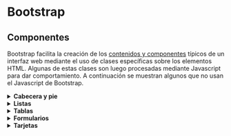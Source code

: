 # Bootstrap
## Componentes

Bootstrap facilita la creación de los [contenidos y componentes](https://getbootstrap.com/docs/5.3/examples/cheatsheet/) típicos de un interfaz web mediante el uso de clases específicas sobre los elementos HTML. Algunas de estas clases son luego procesadas mediante Javascript para dar comportamiento. A continuación se muestran algunos que no usan el Javascript de Bootstrap.

<details onclick='setTimeout(function(){__CPEmbed(".cp-later")},1)'><summary><strong>Cabecera y pie</strong></summary><br/>
<div class="cp-later" data-height="350" data-theme-id="light" data-default-tab="html,result" data-editable="true" style="opacity:0" data-prefill='{"stylesheets":["https://cdn.jsdelivr.net/npm/bootstrap@5.3.0-alpha1/dist/css/bootstrap.min.css","https://cdn.jsdelivr.net/npm/bootstrap-icons@1.10.3/font/bootstrap-icons.css"]}'>
  <pre data-lang="html">&lt;body>
  &lt;nav class="navbar navbar-expand bg-dark" data-bs-theme="dark">
    &lt;div class="container-fluid">
      &lt;a class="navbar-brand" href="#">&lt;i class="bi bi-lightbulb-fill">&lt;/i> Nombre de la web&lt;/a>
      &lt;ul class="navbar-nav ml-auto">
        &lt;li class="nav-item">
          &lt;a class="nav-link active" aria-current="page" href="#">Sección 1&lt;/a>
        &lt;/li>
        &lt;li class="nav-item">
          &lt;a class="nav-link" href="#">Sección 2&lt;/a>
        &lt;/li>
        &lt;li class="nav-item">
          &lt;a class="nav-link" href="#">Sección 3&lt;/a>
        &lt;/li>
        &lt;li class="nav-item">
          &lt;a class="nav-link disabled">Sección 4&lt;/a>
        &lt;/li>
      &lt;/ul>
    &lt;/div>
  &lt;/nav>
  &lt;main>&lt;/main>
  &lt;footer class="fixed-bottom">
    &lt;p class="border-top pt-3 text-center text-muted">&copy; 2023 Nombre de la web&lt;/p>
  &lt;/footer>
&lt;/body></pre>
  <pre data-lang="css">html { font-size: 50%; }</pre></div>
<br/></details>

<details onclick='setTimeout(function(){__CPEmbed(".cp-later")},1)'><summary><strong>Listas</strong></summary><br/>
<div class="cp-later" data-height="350" data-theme-id="light" data-default-tab="html,result" data-editable="true" style="opacity:0" data-prefill='{"stylesheets":["https://cdn.jsdelivr.net/npm/bootstrap@5.3.0-alpha1/dist/css/bootstrap.min.css","https://cdn.jsdelivr.net/npm/bootstrap-icons@1.10.3/font/bootstrap-icons.css"]}'>
  <pre data-lang="html">&lt;body>
&lt;ul class="list-group list-group-numbered">
  &lt;li class="list-group-item">Elemento normal&lt;/li>
  &lt;li class="list-group-item list-group-item-info">Elemento con color&lt;/li>  
  &lt;li class="list-group-item active" aria-current="true">Elemento activado&lt;/li> 
  &lt;li class="list-group-item disabled" aria-disabled="true">Elemento desactivado&lt;/li>
  &lt;li class="list-group-item list-group-item-action">Elemento interactivo&lt;/li>
&lt;/ul>
&lt;/body></pre>
  <pre data-lang="css">html { font-size: 75%; padding: 2rem; }</pre></div>
<br/></details>

<details onclick='setTimeout(function(){__CPEmbed(".cp-later")},1)'><summary><strong>Tablas</strong></summary><br/>
<div class="cp-later" data-height="350" data-theme-id="light" data-default-tab="html,result" data-editable="true" style="opacity:0" data-prefill='{"stylesheets":["https://cdn.jsdelivr.net/npm/bootstrap@5.3.0-alpha1/dist/css/bootstrap.min.css","https://cdn.jsdelivr.net/npm/bootstrap-icons@1.10.3/font/bootstrap-icons.css"]}'>
  <pre data-lang="html">&lt;body>
&lt;table class="table table-striped table-hover table-responsive">
  &lt;caption>Estilos de tablas en Bootstrap&lt;/caption>
  &lt;thead>
    &lt;tr>
      &lt;th scope="col">#&lt;/th>
      &lt;th scope="col">Tipos&lt;/th>
      &lt;th scope="col">Clase&lt;/th>
      &lt;th scope="col">Ejemplo&lt;/th>
    &lt;/tr>
  &lt;/thead>
  &lt;tbody>
    &lt;tr>
      &lt;th scope="row">1&lt;/th>
      &lt;td>Con colores&lt;/td>
      &lt;td>&lt;code>table-{color}&lt;/code>&lt;/td>
      &lt;td>&lt;code>&amp;lt;tr class="table-info">&lt;/code>&lt;/td>
    &lt;/tr>
    &lt;tr>
      &lt;th scope="row">2&lt;/th>
      &lt;td>Con franjas&lt;/td>
      &lt;td>&lt;code>table-striped&lt;/code>&lt;/td>
      &lt;td>&lt;code>&amp;lt;table class="table table-striped">&lt;/code>&lt;/td>
    &lt;/tr>
    &lt;tr>
      &lt;th scope="row">3&lt;/th>
      &lt;td>Interactiva&lt;/td>
      &lt;td>&lt;code>table-hover&lt;/code>&lt;/td>
      &lt;td>&lt;code>&amp;lt;table class="table table-hover">&lt;/code>&lt;/td>
    &lt;/tr>
    &lt;tr>
      &lt;th scope="row">4&lt;/th>
      &lt;td>Sin bordes&lt;/td>
      &lt;td>&lt;code>table-borderless&lt;/code>&lt;/td>
      &lt;td>&lt;code>&amp;lt;table class="table table-borderless">&lt;/code>&lt;/td>
    &lt;/tr>
    &lt;tr>
      &lt;th scope="row">5&lt;/th>
      &lt;td>Responsiva&lt;/td>
      &lt;td>&lt;code>table-responsive&lt;/code>&lt;/td>
      &lt;td>&lt;code>&amp;lt;table class="table table-responsive">&lt;/code>&lt;/td>
    &lt;/tr>
  &lt;/tbody>
&lt;/table>
&lt;/body></pre>
  <pre data-lang="css">html { font-size: 50%; padding: 2rem; }</pre></div>
<br/></details>

<details onclick='setTimeout(function(){__CPEmbed(".cp-later")},1)'><summary><strong>Formularios</strong></summary><br/>
<div class="cp-later" data-height="350" data-theme-id="light" data-default-tab="html,result" data-editable="true" style="opacity:0" data-prefill='{"stylesheets":["https://cdn.jsdelivr.net/npm/bootstrap@5.3.0-alpha1/dist/css/bootstrap.min.css","https://cdn.jsdelivr.net/npm/bootstrap-icons@1.10.3/font/bootstrap-icons.css"]}'>
  <pre data-lang="html">&lt;body>
  &lt;form class="row g-3">
    &lt;div class="col-md-12">
      &lt;label for="usuario" class="form-label">Usuario&lt;/label>
      &lt;div class="input-group">
        &lt;input type="text" class="form-control" id="usuario" required="">
        &lt;span class="input-group-text" id="inputGroupPrepend">@gmail.com&lt;/span>
      &lt;/div>
    &lt;/div>
    &lt;div class="col-md-12 form-floating">
      &lt;textarea class="form-control" placeholder="Añade un comentario" id="comment" style="height: 70px">&lt;/textarea>
      &lt;label for="comment">Comentario&lt;/label>
    &lt;/div>
    &lt;div class="col-12">
      &lt;div class="row justify-content-end">
        &lt;div class="col-auto">
          &lt;div class="form-check form-check-inline">
            &lt;input class="form-check-input" type="checkbox" value="" id="notificacion" checked="">
            &lt;label class="form-check-label" for="notificacion">Notificar&lt;/label>
          &lt;/div>
          &lt;div class="form-check form-check-inline">
            &lt;input class="form-check-input" type="checkbox" value="" id="importante">
            &lt;label class="form-check-label" for="importante">Importante&lt;/label>
          &lt;/div>
        &lt;/div>
      &lt;/div>
    &lt;/div>
    &lt;div class="col-12">
      &lt;button class="btn btn-primary" type="submit">Enviar&lt;/button>
    &lt;/div>
  &lt;/form>
&lt;/body></pre>
  <pre data-lang="css">html { font-size: 75%; padding: 2rem; }</pre></div>
<br/></details>

<details onclick='setTimeout(function(){__CPEmbed(".cp-later")},1)'><summary><strong>Tarjetas</strong></summary><br/>
<div class="cp-later" data-height="350" data-theme-id="light" data-default-tab="html,result" data-editable="true" style="opacity:0" data-prefill='{"stylesheets":["https://cdn.jsdelivr.net/npm/bootstrap@5.3.0-alpha1/dist/css/bootstrap.min.css","https://cdn.jsdelivr.net/npm/bootstrap-icons@1.10.3/font/bootstrap-icons.css"]}'>
  <pre data-lang="html">&lt;body>
  &lt;div class="card">
  &lt;div class="card-header">Destacado&lt;/div>
  &lt;div class="card-body row">
    &lt;div class="col">
      &lt;h5 class="card-title">Título&lt;/h5>
      &lt;p class="card-text">Descripción de la tarjeta&lt;/p>
      &lt;a href="#" class="btn btn-primary">Continuar&lt;/a>
    &lt;/div>
    &lt;figure class="col-auto px-4 text-center">
      &lt;i class="bi bi-file-earmark-image" style="font-size: 4rem; color:gray;">&lt;/i>
      &lt;figcaption>Imagen&lt;/figcaption>
    &lt;/figure>
  &lt;/div>
  &lt;div class="card-footer text-muted">Pie&lt;/div>
&lt;/div>
&lt;/body></pre>
  <pre data-lang="css">html { font-size: 75%; padding: 2rem; }</pre></div>
</details>